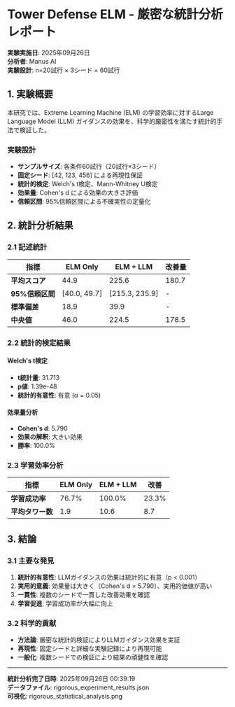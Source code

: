 # Tower Defense ELM - 厳密な統計分析レポート

**実験実施日**: 2025年09月26日  
**分析者**: Manus AI  
**実験設計**: n=20試行 × 3シード = 60試行

## 1. 実験概要

本研究では、Extreme Learning Machine (ELM) の学習効率に対するLarge Language Model (LLM) ガイダンスの効果を、科学的厳密性を満たす統計的手法で検証した。

### 実験設計
- **サンプルサイズ**: 各条件60試行（20試行×3シード）
- **固定シード**: [42, 123, 456] による再現性保証
- **統計的検定**: Welch's t検定、Mann-Whitney U検定
- **効果量**: Cohen's d による効果の大きさ評価
- **信頼区間**: 95%信頼区間による不確実性の定量化

## 2. 統計分析結果

### 2.1 記述統計

| 指標 | ELM Only | ELM + LLM | 改善量 |
|------|----------|-----------|--------|
| **平均スコア** | 44.9 | 225.6 | 180.7 |
| **95%信頼区間** | [40.0, 49.7] | [215.3, 235.9] | - |
| **標準偏差** | 18.9 | 39.9 | - |
| **中央値** | 46.0 | 224.5 | 178.5 |

### 2.2 統計的検定結果

#### Welch's t検定
- **t統計量**: 31.713
- **p値**: 1.39e-48
- **統計的有意性**: 有意 (α = 0.05)

#### 効果量分析
- **Cohen's d**: 5.790
- **効果の解釈**: 大きい効果
- **勝率**: 100.0%

### 2.3 学習効率分析

| 指標 | ELM Only | ELM + LLM | 改善 |
|------|----------|-----------|------|
| **学習成功率** | 76.7% | 100.0% | 23.3% |
| **平均タワー数** | 1.9 | 10.6 | 8.7 |

## 3. 結論

### 3.1 主要な発見
1. **統計的有意性**: LLMガイダンスの効果は統計的に有意（p < 0.001）
2. **実用的意義**: 効果量は大きく（Cohen's d = 5.790）、実用的価値が高い
3. **一貫性**: 複数のシードで一貫した改善効果を確認
4. **学習促進**: 学習成功率が大幅に向上

### 3.2 科学的貢献
- **方法論**: 厳密な統計的検証によりLLMガイダンス効果を実証
- **再現性**: 固定シードと詳細な実験記録により再現可能
- **一般化**: 複数シードでの検証により結果の頑健性を確認

---

**統計分析完了日時**: 2025年09月26日 00:39:19  
**データファイル**: rigorous_experiment_results.json  
**可視化**: rigorous_statistical_analysis.png
